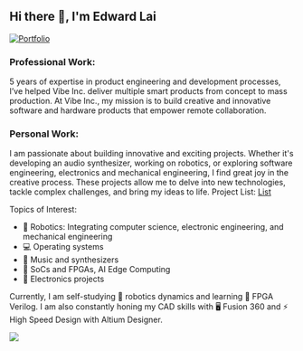 ## Hi there 👋, I'm Edward Lai
[![Portfolio](https://img.shields.io/badge/Go_To-My_Portfolio-blue?style=for-the-badge)](https://hsuanhanlai.com)   

### Professional Work:  
5 years of expertise in product engineering and development processes, I’ve helped Vibe Inc. deliver multiple smart products from concept to mass production.
At Vibe Inc., my mission is to build creative and innovative software and hardware products that empower remote collaboration.

### Personal Work:  
I am passionate about building innovative and exciting projects. Whether it's developing an audio synthesizer, working on robotics, or exploring software engineering, electronics and mechanical engineering, I find great joy in the creative process. These projects allow me to delve into new technologies, tackle complex challenges, and bring my ideas to life.
Project List: [List](https://adwuard.github.io/projects/)

Topics of Interest:  
- 🤖 Robotics: Integrating computer science, electronic engineering, and mechanical engineering
- 💻 Operating systems
- 🎵 Music and synthesizers
- 🔧 SoCs and FPGAs, AI Edge Computing
- 🔌 Electronics projects

Currently, I am self-studying 🤖 robotics dynamics and learning 🔧 FPGA Verilog. I am also constantly honing my CAD skills with 🖥️ Fusion 360 and ⚡ High Speed Design with Altium Designer.

<p>
  <img align="left" src="https://github-readme-stats.vercel.app/api?username=adwuard" />
<p>
